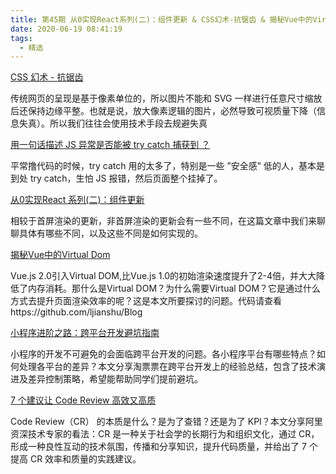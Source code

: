 ```yaml
---
title: 第45期 从0实现React系列(二)：组件更新 & CSS幻术-抗锯齿 & 揭秘Vue中的Virtual Dom & 小程序进阶之路：跨平台开发避坑指南
date: 2020-06-19 08:41:19
tags:
  - 精选
---
```


[CSS 幻术 - 抗锯齿](https://mp.weixin.qq.com/s/dHomapNrLAgZLwhIsM5qdw)

传统网页的呈现是基于像素单位的，所以图片不能和 SVG 一样进行任意尺寸缩放后还保持边缘平整。也就是说，放大像素逻辑的图片，必然导致可视质量下降（信息失真）。所以我们往往会使用技术手段去规避失真

[用一句话描述 JS 异常是否能被 try catch 捕获到 ？](https://mp.weixin.qq.com/s/192wOfkir5HcOfmNkPr4Kw)

平常撸代码的时候，try catch 用的太多了，特别是一些 ”安全感" 低的人，基本是到处 try catch，生怕 JS 报错，然后页面整个挂掉了。

[从0实现React 系列(二)：组件更新](https://mp.weixin.qq.com/s/QFVzVEe8VZr8_Pp5nvtsSQ)

相较于首屏渲染的更新，非首屏渲染的更新会有一些不同，在这篇文章中我们来聊聊具体有哪些不同，以及这些不同是如何实现的。

[揭秘Vue中的Virtual Dom](https://mp.weixin.qq.com/s/3ssFqvxHiqkzGH3pQ3VULQ)

Vue.js 2.0引入Virtual DOM,比Vue.js 1.0的初始渲染速度提升了2-4倍，并大大降低了内存消耗。那什么是Virtual DOM？为什么需要Virtual DOM？它是通过什么方式去提升页面渲染效率的呢？这是本文所要探讨的问题。代码请查看https://github.com/ljianshu/Blog

[小程序进阶之路：跨平台开发避坑指南](https://mp.weixin.qq.com/s/yyFq06N_AHLsJjecR2-Ftg)

小程序的开发不可避免的会面临跨平台开发的问题。各小程序平台有哪些特点？如何处理各平台的差异？本文分享淘票票在跨平台开发上的经验总结，包含了技术演进及差异控制策略，希望能帮助同学们提前避坑。

[7 个建议让 Code Review 高效又高质](https://mp.weixin.qq.com/s/AejIOMNxsI_Ru5G0W8AeTg)

Code Review（CR） 的本质是什么？是为了查错？还是为了 KPI？本文分享阿里资深技术专家的看法：CR 是一种关于社会学的长期行为和组织文化，通过 CR，形成一种良性互动的技术氛围，传播和分享知识，提升代码质量，并给出了 7 个提高 CR 效率和质量的实践建议。